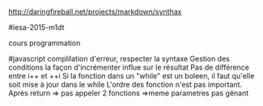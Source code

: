 http://daringfireball.net/projects/markdown/synthax

#iesa-2015-m1dt

cours programmation

#javascript
complilation d'erreur, respecter la syntaxe
Gestion des conditions
la façon d'incrémenter influe sur le résultat
Pas de différence entre i++ et ++i
Si la fonction dans un "while" est un boleen, il faut qu'elle soit mise à jour dans le while
L'ordre des fonction n'est pas important.
Après return => pas appeler
2 fonctions =>meme parametres pas gênant